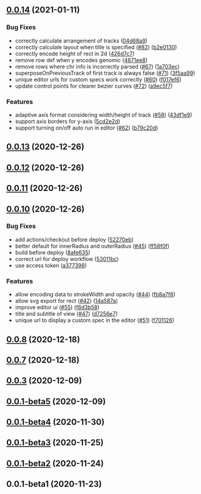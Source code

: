 ## [0.0.14](https://github.com/sehilyi/geminid/compare/v0.0.13...v0.0.14) (2021-01-11)


### Bug Fixes

* correctly calculate arrangement of tracks ([04d68a9](https://github.com/sehilyi/geminid/commit/04d68a9d62093ccd21ba11c0eafaf1999c0288a7))
* correctly calculate layout when title is specified ([#82](https://github.com/sehilyi/geminid/issues/82)) ([b2e0130](https://github.com/sehilyi/geminid/commit/b2e01304570a696275360252e65581315252a337))
* correctly encode height of rect in 2d ([426d7c7](https://github.com/sehilyi/geminid/commit/426d7c78fc157950d92f6d0c25579fa1c41450cc))
* remove row def when y encodes genomic ([4871ee8](https://github.com/sehilyi/geminid/commit/4871ee83d692a71d8c5e66540166917fdcb8e34b))
* remove rows where chr info is incorrectly parsed ([#67](https://github.com/sehilyi/geminid/issues/67)) ([1a703ec](https://github.com/sehilyi/geminid/commit/1a703eca99baaa667abee27a9d5d174812cb8f8c))
* superposeOnPreviousTrack of first track is always false ([#71](https://github.com/sehilyi/geminid/issues/71)) ([3f5aa99](https://github.com/sehilyi/geminid/commit/3f5aa995ab1f5bf1712fb04bd2ffeaab83553af7))
* unique editor urls for custom specs work correctly ([#60](https://github.com/sehilyi/geminid/issues/60)) ([f017ef6](https://github.com/sehilyi/geminid/commit/f017ef62fdae7fcf19b0adf105901e1cfb339cc4))
* update control points for clearer bezier curves ([#72](https://github.com/sehilyi/geminid/issues/72)) ([a9ec5f7](https://github.com/sehilyi/geminid/commit/a9ec5f7bc2cd90428a31c184a5bd01293f2bdb96))


### Features

* adaptive axis format considering width/height of track ([#58](https://github.com/sehilyi/geminid/issues/58)) ([43df1e9](https://github.com/sehilyi/geminid/commit/43df1e98db1176d520c1f3658c2dee8ea77abbcf))
* support axis borders for y-axis ([5cd2e2d](https://github.com/sehilyi/geminid/commit/5cd2e2db18a849063df56e1b15087bc76bb79c2d))
* support turning on/off auto run in editor ([#62](https://github.com/sehilyi/geminid/issues/62)) ([b79c20d](https://github.com/sehilyi/geminid/commit/b79c20dc7978f1c3de2283008894c76c82541630))



## [0.0.13](https://github.com/sehilyi/geminid/compare/v0.0.12...v0.0.13) (2020-12-26)



## [0.0.12](https://github.com/sehilyi/geminid/compare/v0.0.11...v0.0.12) (2020-12-26)



## [0.0.11](https://github.com/sehilyi/geminid/compare/v0.0.10...v0.0.11) (2020-12-26)



## [0.0.10](https://github.com/sehilyi/geminid/compare/v0.0.8...v0.0.10) (2020-12-26)


### Bug Fixes

* add actions/checkout before deploy ([52270eb](https://github.com/sehilyi/geminid/commit/52270eb5fd507e7964ce1297a65c334078bf0710))
* better default for innerRadius and outerRadius ([#45](https://github.com/sehilyi/geminid/issues/45)) ([ff58f0f](https://github.com/sehilyi/geminid/commit/ff58f0f532e8b8e70ecd43fb0c63cf7ae2e34d16))
* build before deploy ([8afe635](https://github.com/sehilyi/geminid/commit/8afe63535a2e85bc5d2035373aa5e5cb79d86613))
* correct url for deploy workflow ([53011bc](https://github.com/sehilyi/geminid/commit/53011bc7f49672349103c47a6919d57109741b8b))
* use access token ([a377398](https://github.com/sehilyi/geminid/commit/a377398767c68c2924ec6837ad66f08360f71e35))


### Features

* allow encoding data to strokeWidth and opacity ([#44](https://github.com/sehilyi/geminid/issues/44)) ([fb8a7f8](https://github.com/sehilyi/geminid/commit/fb8a7f8b44aaee61cb9b05a254b702af04ada71e))
* allow svg export for rect ([#42](https://github.com/sehilyi/geminid/issues/42)) ([14a587a](https://github.com/sehilyi/geminid/commit/14a587a4396d9b5da4399a7604e66ac23a960a75))
* improve editor ui ([#55](https://github.com/sehilyi/geminid/issues/55)) ([f8d3b58](https://github.com/sehilyi/geminid/commit/f8d3b58bb74f145d5ce516e7bdd2e6428bd6048c))
* title and subtitle of view ([#47](https://github.com/sehilyi/geminid/issues/47)) ([d7256e7](https://github.com/sehilyi/geminid/commit/d7256e71ffeb972e0cefdd28be00e536cd6ed0d6))
* unique url to display a custom spec in the editor ([#51](https://github.com/sehilyi/geminid/issues/51)) ([f701126](https://github.com/sehilyi/geminid/commit/f7011263def9ef4fe4bb808dfd81810bc5bd64fd))



## [0.0.8](https://github.com/sehilyi/geminid/compare/v0.0.7...v0.0.8) (2020-12-18)



## [0.0.7](https://github.com/sehilyi/geminid/compare/v0.0.3...v0.0.7) (2020-12-18)



## [0.0.3](https://github.com/sehilyi/geminid/compare/v0.0.1-beta5...v0.0.3) (2020-12-09)



## [0.0.1-beta5](https://github.com/sehilyi/geminid/compare/v0.0.1-beta4...v0.0.1-beta5) (2020-12-09)



## [0.0.1-beta4](https://github.com/sehilyi/geminid/compare/v0.0.1-beta3...v0.0.1-beta4) (2020-11-30)



## [0.0.1-beta3](https://github.com/sehilyi/geminid/compare/v0.0.1-beta2...v0.0.1-beta3) (2020-11-25)



## [0.0.1-beta2](https://github.com/sehilyi/geminid/compare/v0.0.1-beta1...v0.0.1-beta2) (2020-11-24)



## 0.0.1-beta1 (2020-11-23)



